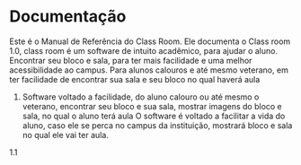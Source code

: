 # Documentação

Este é o Manual de Referência do Class Room. Ele documenta o Class room 1.0, class room é um software de intuito acadêmico, para ajudar o aluno. Encontrar seu bloco e sala, para ter mais facilidade e uma melhor acessibilidade ao campus. Para alunos calouros e até mesmo veterano, em ter facilidade de encontrar sua sala e seu bloco no qual haverá aula

1. Software voltado a facilidade, do aluno calouro ou até mesmo o veterano, encontrar seu bloco e sua sala, mostrar imagens do bloco e sala, no qual o aluno terá aula O software é voltado a facilitar a vida do aluno, caso ele se perca no campus da instituição, mostrará bloco e sala no qual ele vai ter aula.

1.1 

